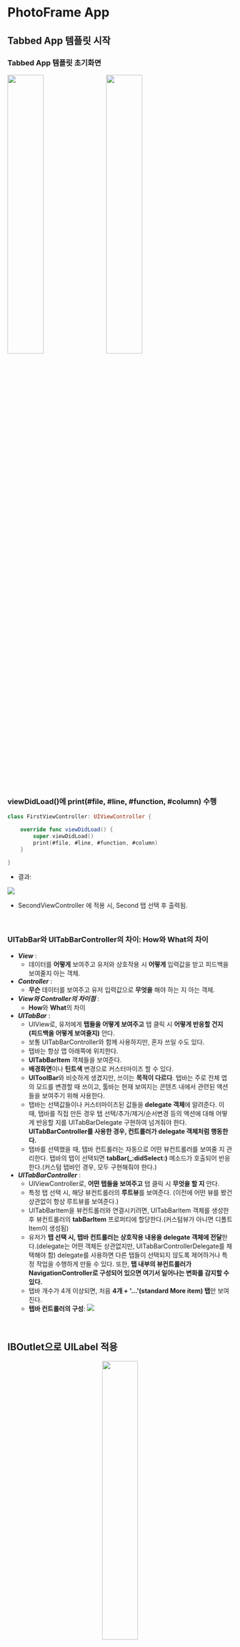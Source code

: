 # PhotoFrame App

## Tabbed App 템플릿 시작

### Tabbed App 템플릿 초기화면
<img src="img/1_tabbedapp_firstview.png" width="40%"></img>&nbsp;&nbsp;&nbsp;&nbsp;&nbsp;<img src="img/1_tabbedapp_secondview.png" width="40%"></img>

<br/>

### viewDidLoad()에 print(#file, #line, #function, #column) 수행

```swift
class FirstViewController: UIViewController {

    override func viewDidLoad() {
        super.viewDidLoad()
        print(#file, #line, #function, #column)
    }

}
```

- 결과: 
 
![](img/1_command.png)

- SecondViewController 에 적용 시, Second 탭 선택 후 출력됨.

<br/>

### UITabBar와 UITabBarController의 차이: How와 What의 차이
- ***View*** : 
	- 데이터를 **어떻게** 보여주고 유저와 상호작용 시 **어떻게** 입력값을 받고 피드백을 보여줄지 아는 객체. 
- ***Controller*** : 
	- **무슨** 데이터를 보여주고 유저 입력값으로 **무엇을** 해야 하는 지 아는 객체.
- ***View와 Controller의 차이점*** : 
	- **How**와 **What**의 차이
- ***UITabBar*** : 
	- UIView로, 유저에게 **탭들을 어떻게 보여주고** 탭 클릭 시 **어떻게 반응할 건지 (피드백을 어떻게 보여줄지)** 안다.
	- 보통 UITabBarController와 함께 사용하지만, 혼자 쓰일 수도 있다.
	- 탭바는 항상 앱 아래쪽에 위치한다.
	- **UITabBarItem** 객체들을 보여준다.
	- **배경화면**이나 **틴트색** 변경으로 커스터마이즈 할 수 있다.
	- **UIToolBar**와 비슷하게 생겼지만, 쓰이는 **목적이 다르다**. 탭바는 주로 전체 앱의 모드를 변경할 때 쓰이고, 툴바는 현재 보여지는 콘텐츠 내에서 관련된 액션들을 보여주기 위해 사용한다.
	- 탭바는 선택값들이나 커스터마이즈된 값들을 **delegate 객체**에 알려준다. 이 때, 탭바를 직접 만든 경우 탭 선택/추가/제거/순서변경 등의 액션에 대해  어떻게 반응할 지를 UITabBarDelegate 구현하여 넘겨줘야 한다. **UITabBarController를 사용한 경우, 컨트롤러가 delegate 객체처럼 행동한다.**
	- 탭바를 선택했을 때, 탭바 컨트롤러는 자동으로 어떤 뷰컨트롤러를 보여줄 지 관리한다. 탭바의 탭이 선택되면 **tabBar(_:didSelect:)** 메소드가 호출되어 반응한다.(커스텀 탭바인 경우, 모두 구현해줘야 한다.)
- ***UITabBarController*** : 
	- UIViewController로, **어떤 탭들을 보여주고** 탭 클릭 시 **무엇을 할 지** 안다.
	- 특정 탭 선택 시, 해당 뷰컨트롤러의 **루트뷰**를 보여준다. (이전에 어떤 뷰를 봤건 상관없이 항상 루트뷰를 보여준다.)
	- UITabBarItem을 뷰컨트롤러와 연결시키려면, UITabBarItem 객체를 생성한 후 뷰컨트롤러의 **tabBarItem** 프로퍼티에 할당한다.(커스텀뷰가 아니면 디폴트 Item이 생성됨)
	- 유저가 **탭 선택 시, 탭바 컨트롤러는 상호작용 내용을 delegate 객체에 전달**한다.(delegate는 어떤 객체든 상관없지만, UITabBarControllerDelegate를 채택해야 함) delegate를 사용하면 다른 탭들이 선택되지 않도록 제어하거나 특정 작업을 수행하게 만들 수 있다. 또한, **탭 내부의 뷰컨트롤러가 NavigationController로 구성되어 있으면 여기서 일어나는 변화를 감지할 수 있다.**
	- 탭바 개수가 4개 이상되면, 처음 **4개 + '...'(standard More item) 탭**만 보여진다.
	- **탭바 컨트롤러의 구성**:
![](img/1_tabbar_controller.png)

<br/>

## IBOutlet으로 UILabel 적용

<center><img src="img/2_IBoutlet.png" width="40%"></img></center>

<br/>

### UILabel
#### Core Attributes
- Text: 
	- 텍스트 내용(이하 콘텐츠)은 **NSString** 또는 **NSAttributedText** 객체를 **text, attributedText 속성**에 할당할 수 있다.
	- attributedText는 NSAttributedString을 사용해서 개별 글자나 글자 그룹을 커스터마이즈 할 수 있다. 
	- **[How to make an attributed string in Swift](https://stackoverflow.com/questions/24666515/how-do-i-make-an-attributed-string-using-swift)**

<center><img src="img/2_attributedtext.png" width="50%"></img></center>

- Color
- Font
- Alignment
- Lines: 
	- **numberOfLines**: 라벨에 들어갈 최대 라인 수를 제한할 수 있다. 0으로 설정 시, 라벨 범위 내에서 최대한 들어갈 수 있는 만큼 들어가게 된다. 
- Behavior: isEnabled, isHighlighted

#### Text Spacing Attributes
- Baseline: 
	- **baselineAdjustment**: 서체 크기가 조절될 때 텍스트가 어느 위치에 들어갈지 보정해주는 속성
- Line Breaks: 
	- **lineBreakMode**: 문단에서 다음 행으로 넘어갈 시 텍스트가 잘리는 경우 어떻게 자를지, 마지막 줄에서 안 보이는 부분을 어떻게 처리할지를 결정
	- **라벨의 디폴트 크기**는 **콘텐츠가 한 줄에 다 보이는 크기**이다. 만약 오토레이아웃으로 위치 및 **가로크기만 설정해 놓으면 라벨은 자동으로 모든 콘텐츠를 보이게끔 세로 사이즈를 조정**한다.
	- 하지만 가로, 세로 모든 사이즈를 설정하게 되면 콘텐츠가 잘리는 상황에 대해 대처할 필요가 있다. 이를 해결하기 위해 Auto Shrink 속성을 활용한다.
- Auto Shrink: 라벨 내 글자 사이즈 줄이기
	- **adjustsFontSizeToFitWidth**: 라벨의 너비에 맞춰 텍스트가 모두 보일 수 있도록 해준다. true로 설정한다. 하지만 글자크기가 너무 줄어들 수 있는데, 이 때 사용하는 것이 minimumScaleFactor 속성이다. 
	- **minimumScaleFactor**: 글자 크기를 줄이는 최소 비율을 설정한다. 0 ~ 1 사이 값을 준다. 
	- **allowsDefaultTighteningForTruncation**: true로 설정 시, 글자를 자르기 전에 글자 사이의 간격을 줄이도록 한다.
	- **[UILabel 다루기 참고](http://padgom.tistory.com/category/개발/iOS)**

<center><img src="img/2_autoshrink.png" width="80%"></img></center>

#### Advanced Attributes
- Highlighted: highlightedTextColor
- Shadow: shadowColor
- Shadow Offset: shadowOffset

<br/>

## IBAction으로 버튼 동작 적용

<img src="img/3_firsttab_view1.png" width="40%"></img>
<img src="img/3_firsttab_view2.png" width="40%"></img>

<br/>

### IBOutlet과 IBAction의 연결 구조
- 뷰와 컨트롤러는 IBOutlet 또는 IBAction으로 연결된다.
- **사용자는 뷰 객체와 상호작용**하며, 뷰에 변화가 생기면 **해당 뷰와 연결되어있는 IBAction에 메시지**를 보낸다. 이 때, 해당 뷰의 포인터를 파라미터로 전달한다.
- 컨트롤러는 특정 로직을 수행하여 뷰에 변경사항이 생기면 **어떤 것을 변경하라는 지시**를 내린다. 이 때, **해당 뷰의 포인터인 IBOutlet을 사용**한다.

![](img/3_mechanism.png)

### IBAction 이벤트 종류
- ***Touch Up Inside***: 
	- A **touch-up** event in the control where **the finger is inside the bounds** of the control.
- ***Touch Up Outside***: 
	- A **touch-up** event in the control where **the finger is outside the bounds** of the control.
- ***Touch Cancel***: 
	- A **system event** canceling the current touches for the control.
- ***Touch Down***: 
	- A **touch-down** event in the control.
- ***Touch Down Repeat***: 
	- A repeated touch-down event in the control; for this event **the value of the UITouch tapCount method is greater than one**.
- ***Touch Drag Enter***: 
	- An event where a **finger is dragged into the bounds** of the control.
- ***Touch Drag Inside***: 
	- An event where a **finger is dragged inside the bounds** of the control.
- ***Touch Drag Outside***: 
	- An event where a **finger is dragged just outside the bounds** of the control.
- ***Touch Drag Exit***: 
	- An event where a **finger is dragged from within a control to outside its bounds**.
- ***Value Changed***: 
	- A touch dragging or otherwise manipulating a control, **causing it to emit a series of different values**.
- ***PrimaryActionTriggered***: 
	- A semantic action triggered by buttons.
- ***Editing Did Begin***: 
	- **A touch initiating an editing session** in a UITextField object **by entering its bounds**.
- ***Editing Changed***: 
	- **A touch making an editing change** in a 
UITextField object.
- ***Editing Did End***: 
	- **A touch ending an editing session** in a UITextField object **by leaving its bounds**.
- ***(Editing) Did End On Exit***: 
	- **A touch ending an editing session** in a 
UITextField object.

**[참고: UIControlEvents](https://developer.apple.com/documentation/uikit/uicontrolevents)**

![](img/3_IBAction_events.png)

<br/>

## Scene과 Segue로 화면 전환
<img src="img/4_segue1.png" width="30%"></img>
<img src="img/4_segue2.png" width="30%"></img>
<img src="img/4_segue3.png" width="30%"></img>

### 에러 발생
- 에러코드:

```swift
*** Terminating app due to uncaught exception 'NSUnknownKeyException', reason: '[<UIViewController 0x7fae44423860> setValue:forUndefinedKey:]: this class is not key value coding-compliant for the key subtitleLB.'
```
- 해결방법: 특정 뷰와 컨트롤러를 연결한 후, 연결 삭제/재연결/수정 등을 했을 때 기존 연결이 IB에 남아있으므로 지워줘야 함.

## 화면전환의 종류
### 1. 뷰를 이용한 화면 전환 (지양)
- 하나의 뷰 컨트롤러 안에서 두 개의 루트뷰를 두고 바꿔치기/덮어쓰기 하는 방법.
	- iOS는 하나의 뷰 컨트롤러 아래에 하나의 루트뷰(view)를 관리하는 MVC 패턴을 기본으로 하기 때문에 좋은 방식은 아님.
- 다른 뷰 컨트롤러의 루트뷰를 가져와 표시하는 방법도 있음.
	- 다른 뷰 컨트롤러로 옮겨가면 뷰를 제어할 책임을 지는 컨트롤러가 모호해짐.
- 결론: **뷰를 이용한 화면 전환은 지양한다.** 단, 이 방법이 필요한 경우, **커스텀 세그**를 사용한다.

### 2. 뷰 컨트롤러 직접 호출에 의한 화면 전환
- 현재 뷰 컨트롤러에서 **이동할 대상 뷰 컨트롤러를 직접 호출하여 표시**하는 방식으로, **프레젠테이션 방식**이라고 함.
- **화면을 표시하는 모든 뷰 컨트롤러는 UIViewController를 상속**받는데, 이 클래스에 정의된 present() 메소드를 사용하면 됨.
- **present(_:animated:completion:)**
	- completion을 쓰는 이유는 바로 다음 라인에 작성된 코드가 화면전환 과정이 끝나기를 기다리지 않고 바로 실행될 수 있기 때문. 따라서 화면전환이 끝난 후 작업할 것들은 completion에 작성한다.
	- 이렇게 하나의 처리가 끝나기를 기다리지 않고 다음 작업을 바로 이어서 수행하는 방식을 **비동기 방식**이라고 부름.

	```
	@IBAction func nextButtonClicked(_ sender: UIButton) {
		guard let nextVC = self.storyboard?.instantiateViewController(withIdentifier: "BlueViewController") else { return }
		nextVC.modalTransitionStyle = UIModalTransitionStyle.coverVertical
		self.present(nextVC, animated: true)
	}
	```

- 프레젠테이션 방식으로 화면 전환 시, **iOS 시스템은 두 뷰 컨트롤러 사이에 참조할 수 있는 포인터를 생성하여 서로 참조할 수 있게 한다.**
	- 현재 뷰 컨트롤러는 **presentedViewController 속성**에 대상 뷰 컨트롤러의 포인터를, 대상 뷰 컨트롤러는 **presentingViewController 속성**에 현재 뷰 컨트롤러의 포인터를 저장한다.
	- 이렇게 서로 참조하는 이유는, 이전화면으로 복귀하는 등의 상황에 필요하기 때문이다. 
	- 복귀 메소드는 **dismiss(animated:completion:)**을 사용한다. 여기서의 completion은 화면 복귀가 완전히 처리되고 실행할 구문을 넣는다. 
	- 화면 복귀 시 자신을 띄우고 있는 **이전 뷰 컨트롤러가 새 화면을 걷어낸다.** 즉 새 뷰 컨트롤러가 이전 뷰 컨트롤러에게 복귀를 요청해야 하는데, 이 때 요청대상인 presentingViewController 속성이 필요하다. 즉 dismiss() 함수는 이전 뷰 컨트롤러가 수행해야 하므로, **self.presentingViewController.dismiss()** 라고 사용해야 한다.

	```
	@IBAction BlueViewController: UIViewController {
		self.presentingViewController?.dismiss(animated: true)
	}
	```
	
- **Unwind**: iOS 앱에서 이전 화면으로 돌아가는 것을 지칭하는 말. **화면 전환 방식이 달라지만 그에 따른 Unwind 메소드도 달라진다.** 예를 들어, 프레젠테이션 방식으로 이동하면 프레젠테이션 체인에 저장된 뷰 컨트롤러를 제거하는 방식으로 Unwind가 이뤄진다.

### 3. 내비게이션 컨트롤러를 이용한 화면 전환
- ***UINavigationController***: **계층적인 성격을 띄는 콘텐츠 구조를 관리**하기 위한 뷰컨트롤러.
	- **뷰 컨트롤러의 전환을 직접 컨트롤**
	- **내비게이션 인터페이스**: 내비게이션 정보 표시.
	- 화면 전환이 발생하는 **뷰 컨트롤러들의 포인터를 스택으로 관리** → 원하는 화면에 접근 쉬움.
	- 자신만의 화면을 가지지 않는 대신, 자신이 제어하는 모든 뷰 컨트롤러에 **내비게이션 바를 생성**.
- **루트 뷰 컨트롤러**: 콘텐츠 계층 구조의 시작점 역할을 하는 하는 뷰 컨트롤러. **Navigation controller에 직접 연결된 컨트롤러**로, **화면 UI 상단에 내비게이션 바가 표시된다. **루트 뷰 컨트롤러에서 화면 전환이 발생해도 상단의 내비게이션 바는 그대로 유지된다.**
- 최상위 뷰 컨트롤러는 화면에 표시되므로, **스택의 최상위 뷰 컨트롤러를 더하거나 빼는 것은 화면을 전환하는 것**과 같다.
	- **pushViewController(_:animated:)** - 새 화면 표시.
	- **popViewController(_:animated:)** - 이전 화면 되돌아감.
	- 뷰 컨트롤러 자신이 호출하는 **self.present()**와 달리, 위 메소드들은 내비게이션 컨트롤러가 호출해야 하기 때문에 **self.navigationController.pushViewController()**로 써야 한다. 따라서 뷰 컨트롤러(self)에 내비게이션 컨트롤러가 연결돼있지 않으면 nil을 반환한다.
	- 각 뷰 컨트롤러에 내비게이션 컨트롤러가 추가되어 있어도, **뷰 컨트롤러를 이용하여 화면전환을 하지 않으면 내비게이션 바가 추가되지 않는다.**

![](img/4_navigationcontroller.png)

### 4. 세그웨이를 이용한 화면 전환
#### 스토리보드의 강점
- **화면의 연결과 처리에 대한 편의성**. 코드를 줄일 수 있을 뿐 아니라, 뷰 컨트롤러의 흐름을 관리하기 쉬우며, 뷰 컨트롤러 사이에 새로운 뷰 컨트롤러를 삽입하기도 쉽다. 특히 화면의 전환과 연결 관계를 관리하는 **세그웨이 객체**를 사용하면 생산성을 높일 수 있다.

#### 세그웨이 특징
- 스토리보드에서 뷰컨트롤러 사이의 연결관계 및 화면전환을 관리하는 역할을 하는 객체. 
- 뷰컨트롤러 사이를 직접 연결하기 때문에 소스코드가 필요하지 않음.
- 출발지와 목적지가 있으나, 일방통행만 가능.
- 스토리보드상의 연결정보를 이용하여 대상 뷰 컨트롤러의 인스턴스를 자동으로 만들어주기 때문에 뷰컨트롤러 객체를 생성할 필요가 없다.
- 목적지는 당연히 뷰 컨트롤러지만, 출발점은 두 종류로 나눌 수 있다.

#### 세그의 종류
- **액션 세그** 또는 트리거 세그: 트리거와 세그웨이가 직접 연결된 것으로, 출발점이 컨트롤(버튼이나 테이블 셀 등 이벤트 트리거)인 경우.
	- 버튼 터치 등의 **이벤트가 세그웨이 실행으로 바로 연결**됨.
	- 코드가 일절 필요하지 않음.
	- Action Segue의 연결옵션은 **Show / Show Detail / Present Modally / Present As Popover / Custom**이 있다.
	- **Present Modally** 항목은 **present() 메소드를 이용한 화면전환과 같은 기능**을 한다.
	- **Show** 항목은 내비게이션 컨트롤러에 적용하는 옵션으로, **내비게이션 컨트롤러가 없을 땐 Present Modally 방식으로 실행**된다.
- **매뉴얼 세그**: 수동실행 세그웨이로, 출발점이 뷰 컨트롤러 자체인 경우.
	- 실행 시 **performSegue(withIdentifier:<세그웨이 식별자>, sender:<세그웨이 실행 객체>)** 사용
	- 뷰컨트롤러에서 뷰컨트롤러의 전환에 사용되기 때문에, 스토리보드 상의 뷰컨트롤러 상단의 도크 바에서 첫번째 아이콘을 드래그하여 다음 뷰컨트롤러에 연결한다.
	- 또한, 세그에 performSegue()의 파라미터로 쓸 Identifier를 부여한다.

#### 화면 전환 효과
- [Storyboard Segue]-[Transition] 항목에서 선택. Cover Vertical / Flip Horizontal / Cross Dissolve / Partial Curl 이 있다.

#### 세그 복귀(unwind) 방법
- 복귀 시에는 역방향으로 세그를 연결하면 되지 않을까 생각할 수도 있지만, 세그는 목적지가 되는 뷰컨트롤러의 객체를 자동으로 생성하기 때문에, 두번째 뷰컨트롤러에서 첫번째로 뷰컨트롤러로 연결 시 첫번째 뷰컨트롤러의 객체를 만들게 되는데, 이미 첫번째 뷰컨트롤러가 있기 때문에 오류가 난다.
- 세그 복귀 방법?
	1. 프레젠테이션 방식의 dismiss(), 내비게이션 컨트롤러 방식의 popViewController() 메소드 사용
	2. Unwind Segue 사용
- **Unwind Segue 사용방법**:
	- 이전 뷰컨트롤러에서 **UIStoryboardSegue 타입 인자**를 받는 **액션 메소드**를 정의한다. 현재 뷰컨트롤러에서 화면 복귀 버튼을 만들어 **도크 바의** 세번째 아이콘인 **Exit**으로 드래그하면 이전 뷰컨트롤러에서 정의한 액션 메소드를 선택하여 트리거를 생성한다. 이렇게 하면 Exit에 연결된 버튼은 이전 뷰컨트롤러의 액션 메소드를 인식하여 **Unwind Segue로 자동생성** 해준다.
	- 코코아 터치 시스템은 앱 내부에 정의된 모든 메소드를 스캔하여 UIStoryboard 타입 인자를 받는 액션 메소드를 모두 수집하여 Exit 아이콘 목록으로 출력한다. 이 중 하나를 선택하여 연결하면 해당 메소드가 정의된 뷰 컨트롤러도 돌아가는 Unwind 메소드가 만들어진다.

	```swift
	@IBAction func unwindToVC(_ segue: UIStoryboardSegue) { 
	
	}
	```

#### 한꺼번에 여러 페이지 복귀하기
- 여러 페이지에 걸쳐 단계적으로 이동하고 있을 때 한 방에 원하는 화면으로 돌아가기 위해서는, 돌아가기 원하는 뷰컨트롤러에 unwind 메소드를 정의하고, 현재 뷰컨트롤러의 특정 버튼(홈버튼이라든지)을 Exit에 드래그하여 아까 정의한 unwind 메소드를 선택하면 된다.
	- ***dealloc***: 스택 중간에 차례대로 쌓여있던 뷰 컨트롤러 인스턴스들은 메모리에서 모두 해제된다.
	- **Unwind 메소드 이름**은 앱 프로젝트 영역에서 구분될 수 있어야 하며, **각 뷰컨트롤러를 대표할 수 있는 이름**으로 만드는 것이 좋다.
#### 커스텀 세그
- UIKit 프레임워크는 **UIStoryboardSegue 클래스를 서브클래싱**하여 새로운 기능을 갖춘 세그웨이 객체를 정의할 수 있도록 지원한다.
- 커스텀 클래스 작성: UIStorybaordSegue 클래스에서 **세그웨이의 실행을 처리하는 메소드: perform()** → **오버라이드**한다.
	- 출발지: **self.source**
	- 목적지: **self.destination**
	- 뷰전환방식 정의: **UIView.transition(from:to:duration:options)**
- 스토리보드에서 액션 세그웨이 연결: Custom 선택.
	
	```swift
	// 세그웨이 클래스인 것에 주목하자.
	class CustomSegue: UIStoryboardSegue {
		override func perform() {
			UIView.transition(from: self.source.view,
			to: self.destination.view,
			duration: 2,
			options: .transitionCurlDown)
		}
	}
	```
	
#### 전처리 메소드
- 화면전환 과정에서 특별한 처리를 해줘야 할 때 사용. 코코아 터치 프레임워크는 **세그웨이가 실행되기 전에 특정한 메소드를 호출**하도록 정해져 있는데, 이것을 전처리 메소드라고 한다.
- 전처리 메소드는 이미 UIViewController 클래스에 정의돼 있으나 **다음 화면으로 값을 전달**하거나, **경고창을 띄워줘야 하는 등**의 처리가 필요한 경우 오버라이드한다.
- **prepare(for segue: UIStoryboardSegue, sender: Any?) { ... }**
	- 이 메소드는 우리가 호출하는 것이 아니라, **구현해놓으면 시스템이 호출한다.** 시스템은 세그웨이를 실행된다는 것을 감지하면 실행 전에 처리해야 할 일은 없는지 전처리 메소드를 호출한다. **호출 시 필요한 인자값은 시스템이 알아서 입력해주므로 우리는 이 인자값을 받아 사용만 하면 된다.**
	- **첫 번째 매개변수**: 호출한 세그웨이 자체. **하나의 전처리 메소드는 해당 뷰컨트롤러에 연결된 여러 세그웨이가 공유하고 있다.** 따라서 (뷰컨트롤러에 연결된) 모든 세그웨이는 실행 전에 공유하고 있는 전처리 메소드를 호출한다. 이 때문에 **전처리 메소드는 어느 세그웨이가 자신을 호출하는 지를 알고 구분해줘야 한다.** 그에 대한 정보가 prepare() 메소드의 첫번째 매개변수를 통해 전달된다. 우리는 이 매개변수를 사용하여 어느 세그웨이가 실행되는 건지 알 수 있기 때문에 이를 이용하여 조건별 작업을 처리하면 된다.
	- **두 번째 매개변수**: 세그웨이를 실행하는 트리거에 대한 정보. 화면의 여러 트리거들은 동일한 세그웨이를 실행할 수 있는데, 따라서 **어느 객체가 트리거 역할을 했는지 알 필요가 있다.** 그에 대한 정보가 두번째 매개변수를 통해 전달된다. 액션 세그이면 버튼, 제스처 등의 객체가 전달되고, 매뉴얼 세그이면 뷰 컨트롤러 자신이 전달된다.

	```swift
	class ViewController: UIViewController {
		// 하나의 뷰컨트롤러는 하나의 전처리 메소드를 가지므로, 
		// 뷰컨트롤러에 연결된 모든 세그는 하나의 전처리 메소드를 공유한다.
		override func prepare(for segue: UIStoryboardSegue, sender: Any?) {
			NSLog("호출된 세그의 ID: \(segue.identifier)")
		}
	}
	```
- [참고] **NSLog**: 콘솔에 로그 출력 시 사용.
- 주로 전처리 메소드는 다음 화면에 값을 전달하기 위해 사용되는데, 전달된 값은 다음화면에서 상세한 콘텐츠를 보여주는 데 사용되거나, 추가 콘텐츠를 제공하기 위한 핵심 요소로 활용된다.

<br/>

## 다른 뷰 컨트롤러와 데이터 주고받기
### 화면 전환 시 값 전달하기
1. **동기 방식**: 뷰컨트롤러에서 다음 뷰컨트롤러로 값을 직접 전달하는 방법.
- 영속적으로 값을 저장할 필요가 없는 경우에 주로 사용됨.
- 단점: 값을 전달받는 쪽의 뷰컨트롤러가 전달받을 값의 명세를 모두 파악하고 이를 대입할 변수를 미리 생성해둬야 한다. 보내는 쪽의 뷰컨트롤러는 받는 뷰 컨트롤러에 대한 정보를 미리 확인할 수 있어야 한다.
2. **비동기 방식**: 공통 저장소를 만들어 현재 뷰컨트롤러에서 값을 저장하고 화면 전환 후 다음 뷰컨트롤러에서 값을 꺼내서 사용하는 방법.
- 지속적으로 값을 저장할 필요가 있는 경우에 주로 사용됨. ex. 로그인 정보가 필요한 경우
- 단점: 
	- 저장소에 데이터가 저장되는 시점과 화면 전환 시점이 일치하지 않으면 값 전달이 제대로 안 될 수도 있다. 특히, 저장소가 네트워크를 통한 외부에 있다면, 화면전환이 네트워크보다 빠르기 때문에 이럴 가능성이 크다. 따라서 이에 대한 처리를 해줘야 하기 때문에 동기방식에 비해 상대적으로 소스코드가 복잡해질 수 있다.
	- 보내는 쪽, 받는 쪽 모두 저장소의 위치를 사전에 공유하고 있어야 한다.

### 뷰 컨트롤러에 직접 값 전달하기 - 동기 방식
#### 프레젠테이션 방식 전환 시
1. VC1: 전달할 값을 준비한다.
2. VC2: 값을 대입받을 프로퍼티를 정의한다.
	- 전달받을 프로퍼티의 개수, 타입이 정확히 일치해야 한다.
	- Outlet 변수는 활용할 수 없는데, 외부에서 직접 참조할 수 없도록 제한되어 있기 때문이다.
3. VC1: VC2의 인스턴스를 생성하거나 참조를 읽어온다.
	- 프레젠테이션 또는 내비게이션 방식: **instantiateViewContoller()** 사용
		- instantiateViewController()로 생성된 인스턴스는 기본적으로 UIViewController 타입인데, 커스텀 클래스에서 정의한 특정 메소드나 프로퍼티 등을 사용하려면 해당 뷰컨트롤러 타입으로 다운캐스팅 해야 한다. 단순한 화면전환 시에는 그냥 사용해도 된다.
	
		```swift
		guard let rvc = self.storyboard?.instantiateViewController(withIdentifier: "RVC") as? ResultViewController else { return }
		```	
		
	- 세그웨이 사용: **.destination** 속성 사용
4. VC1: VC2가 정의한 인스턴스 프로퍼티에 값을 대입한다. 위에서 생성 또는 참조한 뷰컨트롤러 인스턴스의 속성변수에 직접 값을 대입하면 된다. 그리고나서 화면을 전환한다.
	```swift
	guard let rvc = self.storyboard?.instantiateViewController(withIdentifier: "RVC") as? ResultViewController else { return }
	// 다음 뷰컨트롤러 인스턴스의 속성변수에 전달할 값 대입
	rvc.paramEmail = self.email.text!
	rvc.paramUpdate = self.isUpdate.isOn
	rvc.paramInterval = self.interval.value
	// 화면 전환
	self.present(rvc, animated: true)
	```
5. VC2: 전달받은 값 표시
	- 전달된 값 표시 시점: 화면이 메모리에 로드되고 난 직후인 **viewDidLoad()**에 작성.

#### 내비게이션 컨트롤러 사용 시
- present()와 dismiss()를 pushViewController()와 pullViewController()로만 변경하면 된다.

#### 세그웨이 이용 시
1. 세그웨이 연결: 액션세그웨이든, 매뉴얼세그웨이든 값 전달 과정은 같다.
2. VC1: 값을 전달하는 코드 작성. 세그웨이 실행을 위한 준비 메소드(**prepare()**) 부분에 값을 전달한다.
3. VC1: 뷰 컨트롤러 인스턴스 참조. prepare()의 첫번째 인자 활용.

	```swift
	guard let rvc = segue.destination as? ResultViewController else { return }
	```
4. VC1: 값을 전달할 뷰컨트롤러 인스턴스의 속성에 직접 값 대입.

<br/>

### 이전 화면으로 값 전달하기 (VC2 -> VC1)

1. **이전 화면 인스턴스 참조**: 이전에 **VC1 -> VC2로 어떻게 전환했느냐에 따라** self.presentingViewController 또는 self.navigationController?.viewControllers를 사용한다.
2. **복귀 메소드 사용**: 위와 마찬가지로, 이전에 어떻게 전환했느냐에 따라 dismiss() 또는 popViewController()를 사용한다.
3. **값 표시하는 시점 결정**: 이전 화면의 인스턴스가 이미 있기 때문에 인스턴스 초기화 메소드인 viewDidLoad()가 호출되지 않음. 대신, 화면이 새로 그려질 때마다 호출되는 **viewWillAppear()** 메소드에 작성한다.

#### 이전 화면으로 돌아갈 때는, 값의 성격을 고려해야 한다.
- 동기 방식: 소실돼도 상관없는 값을 주고받을 때 사용. 주로 휘발성 값을 전달하는 VC1 -> VC2 과정에서 사용.
- **비동기 방식**: 반영구적으로 저장하는 값을 주고받을 때 사용. 주로 VC2 -> VC1 과정에서 사용. 공용저장소에 넣어두면 되므로, 뷰컨트롤러 인스턴스가 초기화되어도 저장돼 있는 데이터는 그대로 가져다 사용할 수 있다.

#### 공용 저장소를 사용하여 값 주고받기 - 비동기 방식
- 공용 저장소로 활용되는 객체
	- **AppDelegate 객체**: 앱 전체를 통틀어 단 하나만 존재하기 때문에 여러 뷰 컨트롤러에서 모두 접근할 수 있고, **앱이 종료되지 않는 한** 값을 계속 유지할 수 있다.
		- **AppDelegate에 저장할 변수 선언**: 뷰컨트롤러에 직접 값 전달 시 추가했던 변수들과 동일.
		- **AppDelegate 클래스의 인스턴스 참조**: AppDelegate는 앱 전체를 통틀어 하나의 인스턴스만 존재함(**싱글톤**). **UIApplication.shared.delegate** 사용.
		- **참조한 AppDelegate 인스턴스의 변수에 저장할 값 대입**
		- 이전 화면 복귀
	- **UserDefaults 객체**: 반영구 저장 가능(앱 삭제 전까지 유지). 비교적 간단한 데이터 저장 시 사용. ex. 로그인 여부, 간단한 설정 정보 등
		- **UserDefaults.standard 프로퍼티**를 통해 UserDefaults 객체 참조
		- **set() 메소드를 통해 값 저장**
		- 이전 화면 복귀
		- 저장된 값 사용 시에도 UserDefaults.standard 프로퍼티로 UserDefaults 객체를 가져와서 내부 속성값을 빼내면 된다.
		- **저장된 값의 타입을 정확히 알기 어렵거나 메소드를 공용으로 사용하는 경우**: AnyObject 타입을 반환하는 **.value()** 또는 **.object()** 메소드를 사용한다.
	- **Core Data 객체**: 반영구 저장 가능. 소규모 데이터베이스처럼 다소 복잡한 데이터를 저장하는 데 사용. (추후 설명)
	- **파일 저장**: 이미지, 미디어 파일 등 큰 사이즈의 데이터 저장. (추후 설명)
	- **네트워크 전송**: 서버에 데이터를 전송하여 저장. (추후 설명)

**[출처: 꼼꼼한 재은씨의 스위프트3](http://www.kyobobook.co.kr/product/detailViewKor.laf?ejkGb=KOR&barcode=9791186710104)**
<br/>

# .gitignore 설정하기
## 사용 목적
- **원격 저장소 폴더에 올리고 싶지 않은 파일 또는 폴더가 있을 때**, .gitignore파일에 해당 파일 또는 폴더를 추가하여 제외 가능하다.
- 한 번 제외된 파일 또는 폴더는 commit 대상에서 제외된다.
- **깃허브로 협업 시, SwiftLint를 cocoapod 으로 설치한 경우는 install 이후에 생기는 Pods 하위 디렉토리를 ignore 시켜야 한다. 다른 개발자도 pod install로 다운받아 빌드하는 것이 권장된다.**

## 커맨드라인에서 사용하기 (macOS, bash.sh 기준)
### 설치
```
$ echo "function gi() { curl -L -s https://www.gitignore.io/api/\$@ ;}" >> ~/.bash_profile && source ~/.bash_profile
```
### 사용 예시
```
gi cocoapods >> .gitignore
```

## 정상적으로 적용되지 않는 경우
- 이미 푸시한 레파지토리의 .gitignore에 내용 추가 시, **이미 저장소에 푸시된 내용이 삭제되지는 않는 경우**가 있음.
 
### 해결방법
 
```swift
$ git rm -r --cached .
$ git add .
$ git commit -m "fixed untracked files”
```
**[출처: 아이군의 블로그](http://theeye.pe.kr/archives/2091)**